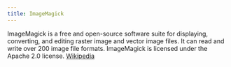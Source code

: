 ```yaml
---
title: ImageMagick
---
```


ImageMagick is a free and open-source software suite for displaying, converting, and editing raster image and vector image files. It can read
and write over 200 image file formats. ImageMagick is licensed under the Apache 2.0 license.
<a href="https://de.wikipedia.org/wiki/ImageMagick" target="_blank">Wikipedia</a>